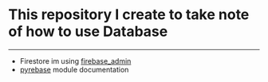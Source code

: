 # This repository I create to take note of how to use Database
---
- Firestore im using [firebase_admin](https://github.com/firebase/firebase-admin-python)
- [pyrebase](https://github.com/nhorvath/Pyrebase4) module documentation 
